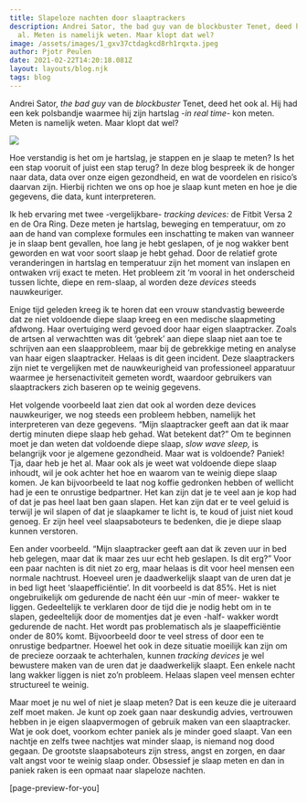 ```yaml
---
title: Slapeloze nachten door slaaptrackers
description: Andrei Sator, the bad guy van de blockbuster Tenet, deed het ook
  al. Meten is namelijk weten. Maar klopt dat wel?
image: /assets/images/1_gxv37ctdagkcd8rh1rqxta.jpeg
author: Pjotr Peulen
date: 2021-02-22T14:20:18.081Z
layout: layouts/blog.njk
tags: blog
---
```

Andrei Sator, *the bad guy* van de *blockbuster* Tenet, deed het ook al. Hij had een kek polsbandje waarmee hij zijn hartslag -*in real time*- kon meten. Meten is namelijk weten. Maar klopt dat wel? 

![](/assets/images/1_gxv37ctdagkcd8rh1rqxta.jpeg)

Hoe verstandig is het om je hartslag, je stappen en je slaap te meten? Is het een stap vooruit of juist een stap terug? In deze blog bespreek ik de honger naar data, data over onze eigen gezondheid, en wat de voordelen en risico’s daarvan zijn. Hierbij richten we ons op hoe je slaap kunt meten en hoe je die gegevens, die data, kunt interpreteren.

Ik heb ervaring met twee -vergelijkbare- *tracking devices:* de Fitbit Versa 2 en de Ora Ring. Deze meten je hartslag, beweging en temperatuur, om zo aan de hand van complexe formules een inschatting te maken van wanneer je in slaap bent gevallen, hoe lang je hebt geslapen, of je nog wakker bent geworden en wat voor soort slaap je hebt gehad. Door de relatief grote veranderingen in hartslag en temperatuur zijn het moment van inslapen en ontwaken vrij exact te meten. Het probleem zit ‘m vooral in het onderscheid tussen lichte, diepe en rem-slaap, al worden deze *devices* steeds nauwkeuriger.

Enige tijd geleden kreeg ik te horen dat een vrouw standvastig beweerde dat ze niet voldoende diepe slaap kreeg en een medische slaapmeting afdwong. Haar overtuiging werd gevoed door haar eigen slaaptracker. Zoals de artsen al verwachtten was dit ‘gebrek’ aan diepe slaap niet aan toe te schrijven aan een slaapprobleem, maar bij de gebrekkige meting en analyse van haar eigen slaaptracker. Helaas is dit geen incident. Deze slaaptrackers zijn niet te vergelijken met de nauwkeurigheid van professioneel apparatuur waarmee je hersenactiviteit gemeten wordt, waardoor gebruikers van slaaptrackers zich baseren op te weinig gegevens.

Het volgende voorbeeld laat zien dat ook al worden deze devices nauwkeuriger, we nog steeds een probleem hebben, namelijk het interpreteren van deze gegevens. “Mijn slaaptracker geeft aan dat ik maar dertig minuten diepe slaap heb gehad. Wat betekent dat?” Om te beginnen moet je dan weten dat voldoende diepe slaap, *slow wave sleep,* is belangrijk voor je algemene gezondheid. Maar wat is voldoende? Paniek! Tja, daar heb je het al. Maar ook als je weet wat voldoende diepe slaap inhoudt, wil je ook achter het hoe en waarom van te weinig diepe slaap komen. Je kan bijvoorbeeld te laat nog koffie gedronken hebben of wellicht had je een te onrustige bedpartner. Het kan zijn dat je te veel aan je kop had of dat je pas heel laat ben gaan slapen. Het kan zijn dat er te veel geluid is terwijl je wil slapen of dat je slaapkamer te licht is, te koud of juist niet koud genoeg. Er zijn heel veel slaapsaboteurs te bedenken, die je diepe slaap kunnen verstoren.

Een ander voorbeeld. “Mijn slaaptracker geeft aan dat ik zeven uur in bed heb gelegen, maar dat ik maar zes uur echt heb geslapen. Is dit erg?” Voor een paar nachten is dit niet zo erg, maar helaas is dit voor heel mensen een normale nachtrust. Hoeveel uren je daadwerkelijk slaapt van de uren dat je in bed ligt heet ‘slaapefficiëntie’. In dit voorbeeld is dat 85%. Het is niet ongebruikelijk om gedurende de nacht één uur -min of meer- wakker te liggen. Gedeeltelijk te verklaren door de tijd die je nodig hebt om in te slapen, gedeeltelijk door de momentjes dat je even -half- wakker wordt gedurende de nacht. Het wordt pas problematisch als je slaapefficiëntie onder de 80% komt. Bijvoorbeeld door te veel stress of door een te onrustige bedpartner. Hoewel het ook in deze situatie moeilijk kan zijn om de precieze oorzaak te achterhalen, kunnen *tracking devices* je wel bewustere maken van de uren dat je daadwerkelijk slaapt. Een enkele nacht lang wakker liggen is niet zo’n probleem. Helaas slapen veel mensen echter structureel te weinig.

Maar moet je nu wel of niet je slaap meten? Dat is een keuze die je uiteraard zelf moet maken. Je kunt op zoek gaan naar deskundig advies, vertrouwen hebben in je eigen slaapvermogen of gebruik maken van een slaaptracker. Wat je ook doet, voorkom echter paniek als je minder goed slaapt. Van een nachtje en zelfs twee nachtjes wat minder slaap, is niemand nog dood gegaan. De grootste slaapsaboteurs zijn stress, angst en zorgen, en daar valt angst voor te weinig slaap onder. Obsessief je slaap meten en dan in paniek raken is een opmaat naar slapeloze nachten.

[page-preview-for-you]